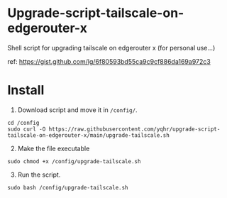 # Upgrade-script-tailscale-on-edgerouter-x
Shell script for upgrading tailscale on edgerouter x (for personal use...)

ref: https://gist.github.com/lg/6f80593bd55ca9c9cf886da169a972c3

# Install
1. Download script and move it in `/config/`.
```
cd /config
sudo curl -O https://raw.githubusercontent.com/yqhr/upgrade-script-tailscale-on-edgerouter-x/main/upgrade-tailscale.sh
```
2. Make the file executable
```
sudo chmod +x /config/upgrade-tailscale.sh
```
3. Run the script.
```
sudo bash /config/upgrade-tailscale.sh
```
